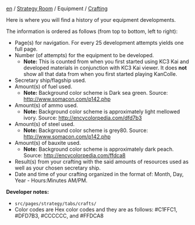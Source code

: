 [en](https://github.com/KC3Kai/kc3-docs/tree/master/en) / [Strategy Room](https://github.com/KC3Kai/kc3-docs/blob/master/en/Strategy_Room.md) / Equipment / [Crafting](https://github.com/KC3Kai/kc3-docs/blob/master/en/Strategy_Room_-_Crafting.md)

Here is where you will find a history of your equipment developments.

The information is ordered as follows (from top to bottom, left to right):

-   Page(s) for navigation. For every 25 development attempts yields one full page.
-   Number (of attempts) for the equipment to be developed.
    - **Note:** This is counted from when you first started using KC3 Kai and developed materials in conjunction with KC3 Kai viewer. It does **not** show all that data from when you first started playing KanColle.
-   Secretary ship/flagship used.
-   Amount(s) of fuel used. 
    - **Note:** Background color scheme is Dark sea green. Source: <http://www.somacon.com/p142.php>
-   Amount(s) of ammo used. 
    - **Note:** Background color scheme is approximately light mellowed ivory. Source: <http://encycolorpedia.com/dfd7b3>
-   Amount(s) of steel used. 
    - **Note:** Background color scheme is grey80. Source:
    <http://www.somacon.com/p142.php>
-   Amount(s) of bauxite used. 
    - **Note:** Background color scheme is approximately dark peach. Source: <http://encycolorpedia.com/ffdca8>
-   Result(s) from your crafting with the said amounts of resources used as well as your chosen secretary ship.
-   Date and time of your crafting organized in the format of: Month, Day, Year - Hours:Minutes AM/PM.

**Developer notes:**

-   `src/pages/strategy/tabs/crafts/`
-   Color codes are Hex color codes and they are as follows: \#C1FFC1, \#DFD7B3, \#CCCCCC, and \#FFDCA8

